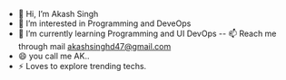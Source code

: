 - 👋 Hi, I’m Akash Singh
- 👀 I’m interested in Programming and DeveOps
- 🌱 I’m currently learning Programming and UI DevOps
-- 📫 Reach me through mail akashsinghd47@gmail.com
- 😄 you call me AK..
- ⚡ Loves to explore trending techs.

